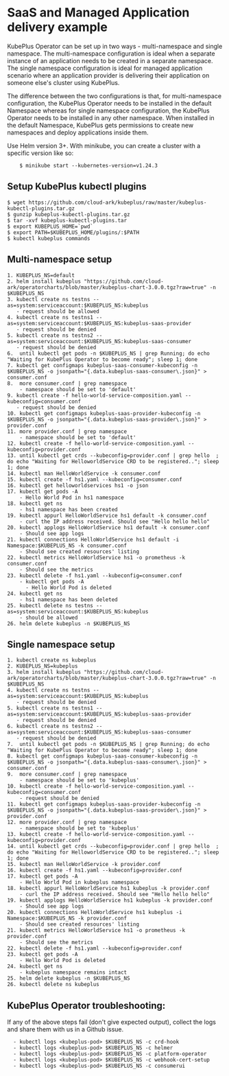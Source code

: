 SaaS and Managed Application delivery example
==============================================

KubePlus Operator can be set up in two ways - multi-namespace and single namespace.
The multi-namespace configuration is ideal when a separate instance of an application
needs to be created in a separate namespace. The single namespace configuration is
ideal for managed application scenario where an application provider is 
delivering their application on someone else's cluster using KubePlus.

The difference between the two configurations is that, for multi-namespace configuration, the KubePlus Operator needs to be installed in the
default Namespace whereas for single namespace configuration, the KubePlus Operator
needs to be installed in any other namespace. When installed in the default Namespace,
KubePlus gets permissions to create new namespaces and deploy applications inside them.

Use Helm version 3+. With minikube, you can create a cluster with a specific version like so:
```
    $ minikube start --kubernetes-version=v1.24.3
```

Setup KubePlus kubectl plugins
-------------------------------
```
$ wget https://github.com/cloud-ark/kubeplus/raw/master/kubeplus-kubectl-plugins.tar.gz
$ gunzip kubeplus-kubectl-plugins.tar.gz
$ tar -xvf kubeplus-kubectl-plugins.tar
$ export KUBEPLUS_HOME=`pwd`
$ export PATH=$KUBEPLUS_HOME/plugins/:$PATH
$ kubectl kubeplus commands
```



Multi-namespace setup
----------------------
```
1. KUBEPLUS_NS=default
2. helm install kubeplus "https://github.com/cloud-ark/operatorcharts/blob/master/kubeplus-chart-3.0.0.tgz?raw=true" -n $KUBEPLUS_NS
3. kubectl create ns testns --as=system:serviceaccount:$KUBEPLUS_NS:kubeplus
   - request should be allowed
4. kubectl create ns testns1 --as=system:serviceaccount:$KUBEPLUS_NS:kubeplus-saas-provider
   - request should be denied
5. kubectl create ns testns2 --as=system:serviceaccount:$KUBEPLUS_NS:kubeplus-saas-consumer
   - request should be denied
6.  until kubectl get pods -n $KUBEPLUS_NS | grep Running; do echo "Waiting for KubePlus Operator to become ready"; sleep 1; done
7. kubectl get configmaps kubeplus-saas-consumer-kubeconfig -n $KUBEPLUS_NS -o jsonpath="{.data.kubeplus-saas-consumer\.json}" > consumer.conf
8.  more consumer.conf | grep namespace
    - namespace should be set to 'default'
9. kubectl create -f hello-world-service-composition.yaml --kubeconfig=consumer.conf
   - request should be denied
10. kubectl get configmaps kubeplus-saas-provider-kubeconfig -n $KUBEPLUS_NS -o jsonpath="{.data.kubeplus-saas-provider\.json}" > provider.conf
11. more provider.conf | grep namespace
    - namespace should be set to 'default'
12. kubectl create -f hello-world-service-composition.yaml --kubeconfig=provider.conf
13. until kubectl get crds --kubeconfig=provider.conf | grep hello  ; do echo "Waiting for HelloworldService CRD to be registered.."; sleep 1; done
14. kubectl man HelloWorldService -k consumer.conf
15. kubectl create -f hs1.yaml --kubeconfig=consumer.conf
16. kubectl get helloworldservices hs1 -o json
17. kubectl get pods -A
    - Hello World Pod in hs1 namespace
18. kubectl get ns
    - hs1 namespace has been created
19. kubectl appurl HelloWorldService hs1 default -k consumer.conf
    - curl the IP address received. Should see "Hello hello hello"
20. kubectl applogs HelloWorldService hs1 default -k consumer.conf
    - Should see app logs
21. kubectl connections HelloWorldService hs1 default -i Namespace:$KUBEPLUS_NS -k consumer.conf
    - Should see created resources' listing
22. kubectl metrics HelloWorldService hs1 -o prometheus -k consumer.conf
    - Should see the metrics
23. kubectl delete -f hs1.yaml --kubeconfig=consumer.conf
    - kubectl get pods -A
      - Hello World Pod is deleted
24. kubectl get ns
    - hs1 namespace has been deleted
25. kubectl delete ns testns --as=system:serviceaccount:$KUBEPLUS_NS:kubeplus
    - should be allowed
26. helm delete kubeplus -n $KUBEPLUS_NS
```

Single namespace setup
-----------------------
```
1. kubectl create ns kubeplus
2. KUBEPLUS_NS=kubeplus
3. helm install kubeplus "https://github.com/cloud-ark/operatorcharts/blob/master/kubeplus-chart-3.0.0.tgz?raw=true" -n $KUBEPLUS_NS
4. kubectl create ns testns --as=system:serviceaccount:$KUBEPLUS_NS:kubeplus
   - request should be denied
5. kubectl create ns testns1 --as=system:serviceaccount:$KUBEPLUS_NS:kubeplus-saas-provider
   - request should be denied
6. kubectl create ns testns2 --as=system:serviceaccount:$KUBEPLUS_NS:kubeplus-saas-consumer
   - request should be denied
7.  until kubectl get pods -n $KUBEPLUS_NS | grep Running; do echo "Waiting for KubePlus Operator to become ready"; sleep 1; done
8. kubectl get configmaps kubeplus-saas-consumer-kubeconfig -n $KUBEPLUS_NS -o jsonpath="{.data.kubeplus-saas-consumer\.json}" > consumer.conf
9.  more consumer.conf | grep namespace
    - namespace should be set to 'kubeplus'
10. kubectl create -f hello-world-service-composition.yaml --kubeconfig=consumer.conf
    - request should be denied
11. kubectl get configmaps kubeplus-saas-provider-kubeconfig -n $KUBEPLUS_NS -o jsonpath="{.data.kubeplus-saas-provider\.json}" > provider.conf
12. more provider.conf | grep namespace
    - namespace should be set to 'kubeplus'
13. kubectl create -f hello-world-service-composition.yaml --kubeconfig=provider.conf
14. until kubectl get crds --kubeconfig=provider.conf | grep hello  ; do echo "Waiting for HelloworldService CRD to be registered.."; sleep 1; done
15. kubectl man HelloWorldService -k provider.conf
16. kubectl create -f hs1.yaml --kubeconfig=provider.conf
17. kubectl get pods -A
    - Hello World Pod in kubeplus namespace
18. kubectl appurl HelloWorldService hs1 kubeplus -k provider.conf
    - curl the IP address received. Should see "Hello hello hello"
19. kubectl applogs HelloWorldService hs1 kubeplus -k provider.conf
    - Should see app logs
20. kubectl connections HelloWorldService hs1 kubeplus -i Namespace:$KUBEPLUS_NS -k provider.conf
    - Should see created resources' listing
21. kubectl metrics HelloWorldService hs1 -o prometheus -k provider.conf
    - Should see the metrics
22. kubectl delete -f hs1.yaml --kubeconfig=provider.conf
23. kubectl get pods -A
    - Hello World Pod is deleted
24. kubectl get ns
    - kubeplus namespace remains intact
25. helm delete kubeplus -n $KUBEPLUS_NS
26. kubectl delete ns kubeplus
```

KubePlus Operator troubleshooting:
-----------------------------------
If any of the above steps fail (don't give expected output), collect the logs and share them with us in a Github issue.

```
  - kubectl logs <kubeplus-pod> $KUBEPLUS_NS -c crd-hook
  - kubectl logs <kubeplus-pod> $KUBEPLUS_NS -c helmer
  - kubectl logs <kubeplus-pod> $KUBEPLUS_NS -c platform-operator
  - kubectl logs <kubeplus-pod> $KUBEPLUS_NS -c webhook-cert-setup
  - kubectl logs <kubeplus-pod> $KUBEPLUS_NS -c consumerui
```

